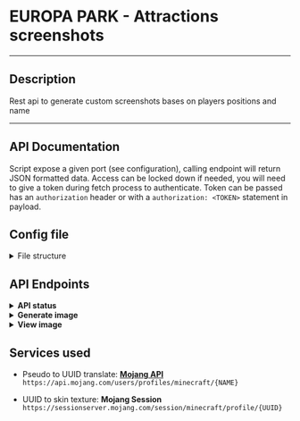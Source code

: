 # EUROPA PARK - Attractions screenshots

---
## Description
Rest api to generate custom screenshots bases on players positions and name

---
## API Documentation
Script expose a given port (see configuration), calling endpoint will return JSON formatted data.
Access can be locked down if needed, you will need to give a token during fetch process to authenticate.
Token can be passed has an `authorization` header or with a `authorization: <TOKEN>` statement in payload.

## Config file
<details>
  <summary>File structure</summary>

  ```
{
    auth: {
        enable,
        token_file
        hashing: {
            enable,
            salt
        }
    },
    files: {
        save,
        save_duration,
        save_number,
        save_weight
    },
    server: {
        port,
        fake_404
    }
}
  ```
| Added |       Argument        |  Type   | Description                                                                                                                               |
|:-----:|:---------------------:|:-------:|-------------------------------------------------------------------------------------------------------------------------------------------|
|   ✖   |     `auth.enable`     | boolean | `true` to activate authentication process                                                                                                 |
|   ✖   |   `auth.token_file`   | string  | Path to file containing auth tokens                                                                                                       |
|   ✖   | `auth.hashing.enable` | boolean | `true` to declare tokens as hashed, tokens must be stored as hashed                                                                       |
|   ✖   |  `auth.hashing.salt`  | integer | Hashing salt level                                                                                                                        |
|   ✖   |     `files.save`      | boolean | Specify if generated images are saved as files, else they are stored in memory. If script is restarted, images are permanently lost       |
|   ✖   | `files.save_duration` | integer | Specify how long are saved images in days                                                                                                 |
|   ✖   |  `files.save_number`  | integer | Specify how many images are stored at the same time                                                                                       |
|   ✖   |  `files.save_weight`  | integer | Specify maximum total weight of images in MB                                                                                              |
|   ✔   |     `server.port`     | integer | HTTP Server port                                                                                                                          |
|   ✖   |   `server.fake_404`   | boolean | On protected images, if bad token is sent, return `404 - Image not found` error instead of `403 - Bad token`. Prevent token brute-forcing |



</details>

## API Endpoints
<details><summary> <b>API status</b> </summary>
Give API state.
Auth token is not required.

**Endpoint:** `/status`

**Payload:**<br>
*Empty*

**Response:**

| Code |       JSON       | Description                                 |
|:----:|:----------------:|---------------------------------------------|
| 200  | `{state: ready}` | API is ready to receive and generate images |
</details>

<details><summary> <b>Generate image</b> </summary>
Generate image of listed players in given situation.

**Endpoint:** `/generate`

**Payload:**<br>

```
{
    protected,
    camera,
    async,
    players: [
        {
            name || uuid,
            pos
        }, ...
    ]
}
```
**Args**

|    Argument    | Req |  Type   | Description                                                                                                                      |
|:--------------:|:---:|:-------:|----------------------------------------------------------------------------------------------------------------------------------|
|  `protected`   |  ✖  | boolean | True if image token must be required to view (default: `True`)                                                                   |
|    `camera`    |  ✔  | string  | Camera identifier, used to determined what source image will be used as base                                                     |
|    `async`     |  ✖  | boolean | Immediately return `id` and `token` fields without completing task. Request timeouts can occurred if disabled (default: `False`) |
| `players.name` |  ✔  | string  | Player name, used to grab skin                                                                                                   |
| `players.uuid` |  ✔  | string  | Player UUID, used to grab skin. Must be preferred over `players.name`                                                            |
| `players.pos`  |  ✔  | integer | Player position index                                                                                                            |

**Response:**

| Code |              JSON              | Description                          |
|:----:|:------------------------------:|--------------------------------------|
| 200  |  `{id: <ID>, token: <TOKEN>}`  | Return generated image id with token |
| 404  | `{error: "Player not found"}`  | Unable to find player skin           |
| 404  |  `{error: "Base not found"}`   | Unable to find the base image        |
| 404  | `{error: "Overlay not found"}` | Unable to find the overlay image     |
</details>

<details><summary> <b>View image</b> </summary>
Return generated image.
Auth token is not required.

**Endpoint:** `/view`

**Payload:**<br>
GET Request: `/view?id=<ID>&token=<TOKEN>`
```
{
    id,
    token
}
```
**Args**

| Argument |  Type   | Description                                 |
|:--------:|:-------:|---------------------------------------------|
|   `id`   | integer | (Can be passed as query) Requested image id |
| `token`  | string  | (Can be passed as query) Image view token   |

**Response:**

| Code |             JSON             | Description                  |
|:----:|:----------------------------:|------------------------------|
| 200  |             `{}`             | Return generated image       |
| 403  |  `{error: "Invalid token"}`  | Given image token is invalid |
| 404  | `{error: "Image not found"}` | Unable to find image asked   |
</details>

## Services used
- Pseudo to UUID translate: **[Mojang API](https://api.mojang.com)**<br>
`https://api.mojang.com/users/profiles/minecraft/{NAME}`


- UUID to skin texture: **Mojang Session**<br>
`https://sessionserver.mojang.com/session/minecraft/profile/{UUID}`


